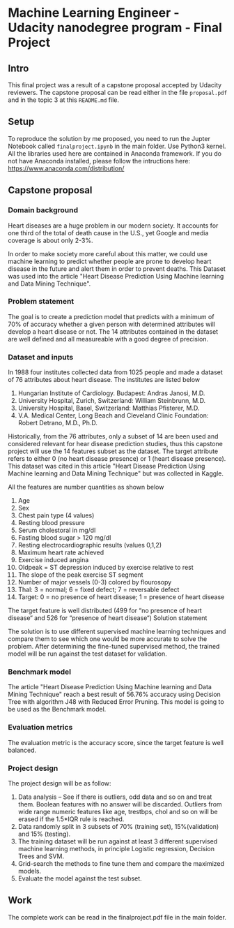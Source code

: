 # Machine Learning Engineer - Udacity nanodegree program - Final Project

## Intro
This final project was a result of a capstone proposal accepted by Udacity reviewers. The capstone proposal can be read either in the file `proposal.pdf` and in the topic 3 at this `README.md` file.

## Setup
To reproduce the solution by me proposed, you need to run the Jupter Notebook called `finalproject.ipynb` in the main folder. Use Python3 kernel. All the libraries used here are contained in Anaconda framework. If you do not have Anaconda installed, please follow the intructions here: https://www.anaconda.com/distribution/

## Capstone proposal

### Domain background

Heart diseases are a huge problem in our modern society. It accounts for one third of the total of death cause in the U.S., yet Google and media coverage is about only 2-3%. 

In order to make society more careful about this matter, we could use machine learning to predict whether people are prone to develop heart disease in the future and alert them in order to prevent deaths. This Dataset was used into the article "Heart Disease Prediction Using Machine learning and Data Mining Technique".

### Problem statement
 
The goal is to create a prediction model that predicts with a minimum of 70% of accuracy whether a given person with determined attributes will develop a heart disease or not. The 14 attributes contained in the dataset are well defined and all measureable with a good degree of precision.

### Dataset and inputs

In 1988 four institutes collected data from 1025 people and made a dataset of 76 attributes about heart disease. The institutes are listed below

1.	Hungarian Institute of Cardiology. Budapest: Andras Janosi, M.D. 
2.	University Hospital, Zurich, Switzerland: William Steinbrunn, M.D. 
3.	University Hospital, Basel, Switzerland: Matthias Pfisterer, M.D. 
4.	V.A. Medical Center, Long Beach and Cleveland Clinic Foundation: Robert Detrano, M.D., Ph.D.

Historically, from the 76 attributes, only a subset of 14 are been used and considered relevant for hear disease prediction studies, thus this capstone project will use the 14 features subset as the dataset. The target attribute refers to either 0 (no heart disease presence) or 1 (heart disease presence). This dataset was cited in this article "Heart Disease Prediction Using Machine learning and Data Mining Technique" but was collected in Kaggle.

All the features are number quantities as shown below 
1.	Age
2.	 Sex 
3.	Chest pain type (4 values) 
4.	Resting blood pressure 
5.	Serum cholestoral in mg/dl 
6.	Fasting blood sugar > 120 mg/dl
7.	Resting electrocardiographic results (values 0,1,2)
8.	Maximum heart rate achieved 
9.	Exercise induced angina 
10.	Oldpeak = ST depression induced by exercise relative to rest 
11.	The slope of the peak exercise ST segment 
12.	Number of major vessels (0-3) colored by flourosopy 
13.	Thal: 3 = normal; 6 = fixed defect; 7 = reversable defect
14.	Target: 0 = no presence of heart disease; 1 = presence of heart disease

The target feature is well distributed (499 for “no presence of heart disease“ and 526 for “presence of heart disease“)
Solution statement

The solution is to use different supervised machine learning techniques and compare them to see which one would be more accurate to solve the problem. After determining the fine-tuned supervised method, the trained model will be run against the test dataset for validation. 

### Benchmark model

The article "Heart Disease Prediction Using Machine learning and Data Mining Technique" reach a best result of 56.76% accuracy using Decision Tree with algorithm J48 with Reduced Error Pruning. This model is going to be used as the Benchmark model.

### Evaluation metrics

The evaluation metric is the accuracy score, since the target feature is well balanced.

### Project design

The project design will be as follow:
1.	Data analysis – See if there is outliers, odd data and so on and treat them. Boolean features with no answer will be discarded. Outliers from wide range numeric features like age, trestbps, chol and so on will be erased if the 1.5*IQR rule is reached. 
2.	Data randomly split in 3 subsets of 70% (training set), 15%(validation) and 15% (testing).
3.	The training dataset will be run against at least 3 different supervised machine learning methods, in principle Logistic regression, Decision Trees and SVM.
4.	 Grid-search the methods to fine tune them and compare the maximized models. 
5.	Evaluate the model against the test subset.


## Work
The complete work can be read in the finalproject.pdf file in the main folder.
